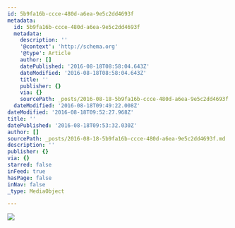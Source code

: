 ```yaml
---
id: 5b9fa16b-ccce-480d-a6ea-9e5c2dd4693f
metadata:
  id: 5b9fa16b-ccce-480d-a6ea-9e5c2dd4693f
  metadata:
    description: ''
    '@context': 'http://schema.org'
    '@type': Article
    author: []
    datePublished: '2016-08-18T08:58:04.643Z'
    dateModified: '2016-08-18T08:58:04.643Z'
    title: ''
    publisher: {}
    via: {}
    sourcePath: _posts/2016-08-18-5b9fa16b-ccce-480d-a6ea-9e5c2dd4693f.md
  dateModified: '2016-08-18T09:49:22.008Z'
dateModified: '2016-08-18T09:52:27.968Z'
title: ''
datePublished: '2016-08-18T09:53:32.030Z'
author: []
sourcePath: _posts/2016-08-18-5b9fa16b-ccce-480d-a6ea-9e5c2dd4693f.md
description: ''
publisher: {}
via: {}
starred: false
inFeed: true
hasPage: false
inNav: false
_type: MediaObject

---
```

![](https://the-grid-user-content.s3-us-west-2.amazonaws.com/ae1b5a0f-30ce-47b8-a9bb-19e12fafecfb.jpg)